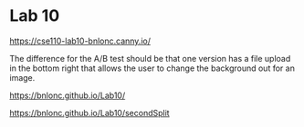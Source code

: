 # Lab 10

https://cse110-lab10-bnlonc.canny.io/

The difference for the A/B test should be that one version has a file upload in the bottom right that allows the user to change the background out for an image. 

https://bnlonc.github.io/Lab10/

https://bnlonc.github.io/Lab10/secondSplit
